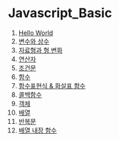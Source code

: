 # Javascript_Basic

1. [Hello World](helloworld.md)
2. [변수와 상수](변수와상수.md)
3. [자료형과 형 변화]()
4. [연산자]()
5. [조건문]()
6. [함수]()
7. [함수표현식 & 화살표 함수]()
8. [콜백함수]()
9. [객체]()
10. [배열]()
11. [반복문]()
12. [배열 내장 함수]()
